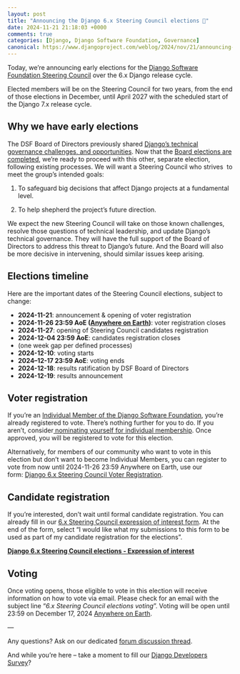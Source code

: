 ```yaml
---
layout: post
title: "Announcing the Django 6.x Steering Council elections 🚀"
date: 2024-11-21 21:18:03 +0000
comments: true
categories: [Django, Django Software Foundation, Governance]
canonical: https://www.djangoproject.com/weblog/2024/nov/21/announcing-the-6x-steering-council-elections/
---
```


Today, we’re announcing early elections for the [Django Software Foundation Steering Council](https://www.djangoproject.com/foundation/teams/#steering-council-team) over the 6.x Django release cycle.

<!-- more -->

Elected members will be on the Steering Council for two years, from the end of those elections in December, until April 2027 with the scheduled start of the Django 7.x release cycle.

## Why we have early elections

The DSF Board of Directors previously shared [Django’s technical governance challenges, and opportunities](https://www.djangoproject.com/weblog/2024/nov/14/technical-governance-challenges-and-opportunities/). Now that the [Board elections are completed](https://www.djangoproject.com/weblog/2024/nov/17/2025-dsf-board-election-results/), we’re ready to proceed with this other, separate election, following existing processes. We will want a Steering Council who strives  to meet the group’s intended goals:

1. To safeguard big decisions that affect Django projects at a fundamental level.

2. To help shepherd the project’s future direction.

We expect the new Steering Council will take on those known challenges, resolve those questions of technical leadership, and update Django’s technical governance. They will have the full support of the Board of Directors to address this threat to Django’s future. And the Board will also be more decisive in intervening, should similar issues keep arising.

## Elections timeline

Here are the important dates of the Steering Council elections, subject to change:

- **2024-11-21**: announcement & opening of voter registration
- **2024-11-26 23:59 AoE ([Anywhere on Earth](https://www.timeanddate.com/time/zones/aoe))**: voter registration closes
- **2024-11-27**: opening of Steering Council candidates registration
- **2024-12-04 23:59 AoE**: candidates registration closes
- (one week gap per defined processes)
- **2024-12-10**: voting starts
- **2024–12-17 23:59 AoE**: voting ends
- **2024-12-18**: results ratification by DSF Board of Directors
- **2024-12-19**: results announcement

## Voter registration

If you’re an [Individual Member of the Django Software Foundation](https://www.djangoproject.com/foundation/individual-members/), you’re already registered to vote. There’s nothing further for you to do. If you aren’t, consider[ nominating yourself for individual membership](https://docs.google.com/forms/d/e/1FAIpQLSd5lbWxAO-sylEEjHVKBNIpmHlhdJRf0_LCo8glnLUWd-Q2Sw/viewform?usp=sf_link). Once approved, you will be registered to vote for this election.

Alternatively, for members of our community who want to vote in this election but don’t want to become Individual Members, you can register to vote from now until 2024-11-26 23:59 Anywhere on Earth, use our form: [Django 6.x Steering Council Voter Registration](https://docs.google.com/forms/d/e/1FAIpQLSeSUsi2HKLp083JHN6nC46lIkbxwzDkafwzdIAOa42GFDKwWw/viewform?usp=sf_link).

## Candidate registration

If you’re interested, don’t wait until formal candidate registration. You can already fill in our [6.x Steering Council expression of interest form](https://docs.google.com/forms/d/e/1FAIpQLSc4kDHSRr-ayuXensVogJLwx14jeRClAmHXfFhmw04vAUYnPQ/viewform?usp=sf_link). At the end of the form, select “I would like what my submissions to this form to be used as part of my candidate registration for the elections”.

[**Django 6.x Steering Council elections - Expression of interest**](https://docs.google.com/forms/d/e/1FAIpQLSc4kDHSRr-ayuXensVogJLwx14jeRClAmHXfFhmw04vAUYnPQ/viewform?usp=sf_link)

## Voting

Once voting opens, those eligible to vote in this election will receive information on how to vote via email. Please check for an email with the subject line “_6.x Steering Council elections voting_”. Voting will be open until 23:59 on December 17, 2024 [Anywhere on Earth](https://www.timeanddate.com/time/zones/aoe).

—

Any questions? Ask on our dedicated [forum discussion thread](https://forum.djangoproject.com/t/announcing-the-6-x-steering-council-elections/36630).

And while you’re here – take a moment to fill our [Django Developers Survey](https://www.djangoproject.com/weblog/2024/nov/21/2024-django-developers-survey/)?
